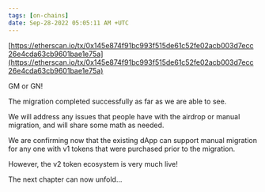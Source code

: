 ```yaml
---
tags: [on-chains]
date: Sep-28-2022 05:05:11 AM +UTC
---
```


[https://etherscan.io/tx/0x145e874f91bc993f515de61c52fe02acb003d7ecc26e4cda63cb9601bae1e75a](https://etherscan.io/tx/0x145e874f91bc993f515de61c52fe02acb003d7ecc26e4cda63cb9601bae1e75a)

GM or GN!

The migration completed successfully as far as we are able to see.

We will address any issues that people have with the airdrop or manual migration, and will share some math as needed.

We are confirming now that the existing dApp can support manual migration for any one with v1 tokens that were purchased prior to the migration.

However, the v2 token ecosystem is very much live!

The next chapter can now unfold...
